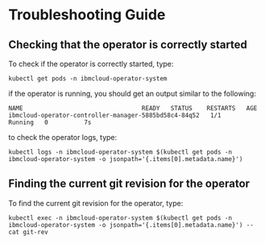 # Troubleshooting Guide

## Checking that the operator is correctly started

To check if the operator is correctly started, type:

```
kubectl get pods -n ibmcloud-operator-system
```

if the operator is running, you should get an output similar to the following:

```
NAME                                 READY   STATUS    RESTARTS   AGE
ibmcloud-operator-controller-manager-5885bd58c4-84q52   1/1     Running   0          7s
```

to check the operator logs, type:

```
kubectl logs -n ibmcloud-operator-system $(kubectl get pods -n ibmcloud-operator-system -o jsonpath='{.items[0].metadata.name}')
```

## Finding the current git revision for the operator

To find the current git revision for the operator, type:

```
kubectl exec -n ibmcloud-operator-system $(kubectl get pods -n ibmcloud-operator-system -o jsonpath='{.items[0].metadata.name}') -- cat git-rev
```

